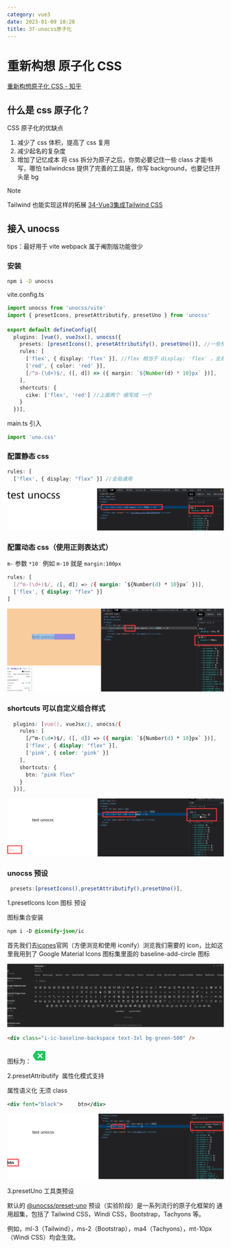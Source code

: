 ```yaml
---
category: vue3
date: 2023-01-09 18:28
title: 37-unocss原子化
---
```


# 重新构想 原子化 CSS

[重新构想原子化 CSS - 知乎](https://zhuanlan.zhihu.com/p/425814828 "重新构想原子化CSS - 知乎")

## 什么是 css 原子化？

CSS 原子化的优缺点

1. 减少了 css 体积，提高了 css 复用
2. 减少起名的复杂度
3. 增加了记忆成本 将 css 拆分为原子之后，你势必要记住一些 class 才能书写，哪怕 tailwindcss 提供了完善的工具链，你写 background，也要记住开头是 bg

> [!NOTE]
> Tailwind 也能实现这样的拓展
> [34-Vue3集成Tailwind CSS](34-Vue3集成Tailwind-CSS.md) 

## 接入 unocss

tips：最好用于 vite webpack 属于阉割版功能很少

### 安装

```zsh
npm i -D unocss
```

vite.config.ts

```ts
import unocss from 'unocss/vite'
import { presetIcons, presetAttributify, presetUno } from 'unocss'

export default defineConfig({
  plugins: [vue(), vueJsx(), unocss({
    presets: [presetIcons(), presetAttributify(), presetUno()], //一些预设
    rules: [
      ['flex', { display: 'flex' }], //flex 相当于 display: 'flex' ，全局通用
      ['red', { color: 'red' }],
      [/^m-(\d+)$/, ([, d]) => ({ margin: `${Number(d) * 10}px` })],
    ],
    shortcuts: {
      cike: ['flex', 'red'] //上面两个 缩写成 一个
    }
  })],
```

main.ts 引入

```ts
import 'uno.css'
```

### 配置静态 css

```ts
rules: [
  ['flex', { display: "flex" }] //全局通用
```

![](./_images/image-2023-01-09_18-34-02-091-37-unocss原子化.png)

### 配置动态 css（使用正则表达式）

`m-` 参数 `*10 ` 例如 `m-10` 就是 `margin:100px`

```css
rules: [
  [/^m-(\d+)$/, ([, d]) => ({ margin: `${Number(d) * 10}px` })],
  ['flex', { display: "flex" }]
]
```

![](./_images/image-2023-01-09_18-35-55-205-37-unocss原子化.png)

### shortcuts 可以自定义组合样式

```css
  plugins: [vue(), vueJsx(), unocss({
    rules: [
      [/^m-(\d+)$/, ([, d]) => ({ margin: `${Number(d) * 10}px` })],
      ['flex', { display: "flex" }],
      ['pink', { color: 'pink' }]
    ],
    shortcuts: {
      btn: "pink flex"
    }
  })],
```

![](./_images/image-2023-01-09_18-36-27-867-37-unocss原子化.png)

### unocss 预设

```scss
 presets:[presetIcons(),presetAttributify(),presetUno()],
```

1.presetIcons Icon 图标 预设

图标集合安装

```css
npm i -D @iconify-json/ic
```

首先我们去[icones](https://icones.js.org/ "icones")官网（方便浏览和使用 iconify）浏览我们需要的 icon，比如这里我用到了 Google Material Icons 图标集里面的 baseline-add-circle 图标

![](./_images/image-2023-01-09_18-37-27-806-37-unocss原子化.png)

```html
<div class="i-ic-baseline-backspace text-3xl bg-green-500" />
```

图标为：
![](./_images/image-2023-01-09_20-15-12-654-37-unocss原子化.png)

2.presetAttributify  属性化模式支持

属性语义化 无须 class

```xml
<div font="black">     btn</div>
```

![](./_images/image-2023-01-09_18-38-23-959-37-unocss原子化.png)

3.presetUno 工具类预设

默认的 [@unocss/preset-uno](https://github.com/unocss/unocss/tree/main/packages/preset-uno) 预设（实验阶段）是一系列流行的原子化框架的 通用超集，包括了 Tailwind CSS，Windi CSS，Bootstrap，Tachyons 等。

例如，ml-3（Tailwind），ms-2（Bootstrap），ma4（Tachyons），mt-10px（Windi CSS）均会生效。